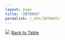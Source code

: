 ```yaml
---
layout: page
title: "ZBTB8OS"
permalink: /_mds/ZBTB8OS/
---
```


![](../../alns_9.28.22/aln_5HSAA121045_0.997.png?raw=true
)
[Back to Table](../../display)
